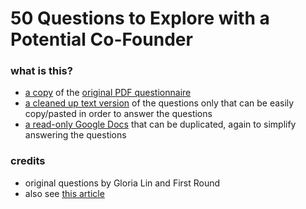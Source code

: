 # 50 Questions to Explore with a Potential Co-Founder

### what is this?

- [a copy](questions.pdf) of the [original PDF questionnaire](https://proof-assets.s3.amazonaws.com/firstround/50%20Questions%20for%20Co-Founders.pdf)
- [a cleaned up text version](questions.txt) of the questions only that can be easily copy/pasted in order to answer the questions
- [a read-only Google Docs](https://docs.google.com/document/d/1aEZWMp2z97xc4wCm37phXDFccVqhR6ABxpBXAHbQpLc/edit?usp=sharing) that can be duplicated, again to simplify answering the questions

### credits

- original questions by Gloria Lin and First Round
- also see [this article](https://review.firstround.com/the-founder-dating-playbook-heres-the-process-i-used-to-find-my-co-founder)
